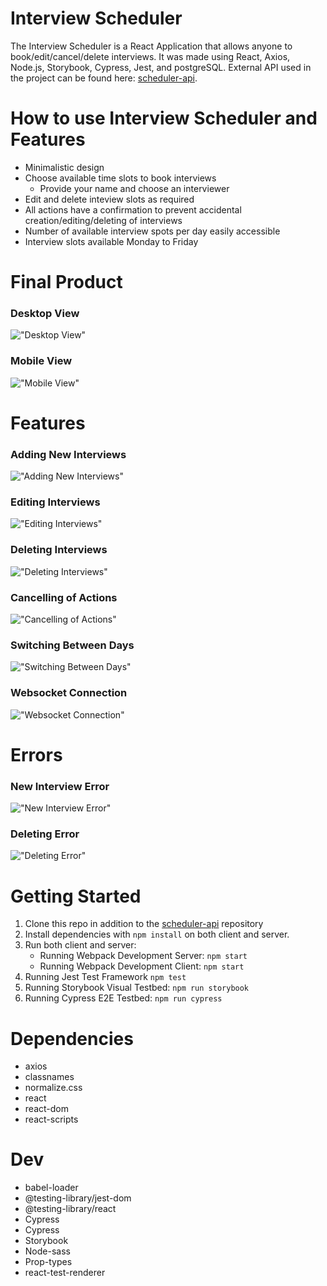 # Interview Scheduler

The Interview Scheduler is a React Application that allows anyone to book/edit/cancel/delete interviews. It was made using React, Axios, Node.js, Storybook, Cypress, Jest, and postgreSQL. External API used in the project can be found here: [scheduler-api](https://github.com/tackpablo/scheduler-api).

# How to use Interview Scheduler and Features

- Minimalistic design
- Choose available time slots to book interviews
  - Provide your name and choose an interviewer
- Edit and delete inteview slots as required
- All actions have a confirmation to prevent accidental creation/editing/deleting of interviews
- Number of available interview spots per day easily accessible
- Interview slots available Monday to Friday

# Final Product

### Desktop View

!["Desktop View"](https://github.com/tackpablo/scheduler/blob/master/public/images/README%20Images/Desktop%20View.png)

### Mobile View

!["Mobile View"](https://github.com/tackpablo/scheduler/blob/master/public/images/README%20Images/Mobile%20View.png)

# Features

### Adding New Interviews

!["Adding New Interviews"](https://github.com/tackpablo/scheduler/blob/master/public/images/README%20Images/New%20Interview.gif)

### Editing Interviews

!["Editing Interviews"](https://github.com/tackpablo/scheduler/blob/master/public/images/README%20Images/Editing%20Interview.gif)

### Deleting Interviews

!["Deleting Interviews"](https://github.com/tackpablo/scheduler/blob/master/public/images/README%20Images/Deleting%20Interview.gif)

### Cancelling of Actions

!["Cancelling of Actions"](https://github.com/tackpablo/scheduler/blob/master/public/images/README%20Images/Cancelling.gif)

### Switching Between Days

!["Switching Between Days"](https://github.com/tackpablo/scheduler/blob/master/public/images/README%20Images/Switch%20Days.gif)

### Websocket Connection

!["Websocket Connection"](https://github.com/tackpablo/scheduler/blob/master/public/images/README%20Images/Websocket.gif)

# Errors

### New Interview Error

!["New Interview Error"](https://github.com/tackpablo/scheduler/blob/master/public/images/README%20Images/New%20Interview%20Error.gif)

### Deleting Error

!["Deleting Error"](https://github.com/tackpablo/scheduler/blob/master/public/images/README%20Images/Deleting%20Error.gif)

# Getting Started

1. Clone this repo in addition to the [scheduler-api](https://github.com/tackpablo/scheduler-api) repository
2. Install dependencies with `npm install` on both client and server.
3. Run both client and server:
   - Running Webpack Development Server: `npm start`
   - Running Webpack Development Client: `npm start`
4. Running Jest Test Framework `npm test`
5. Running Storybook Visual Testbed: `npm run storybook`
6. Running Cypress E2E Testbed: `npm run cypress`

# Dependencies

- axios
- classnames
- normalize.css
- react
- react-dom
- react-scripts

# Dev

- babel-loader
- @testing-library/jest-dom
- @testing-library/react
- Cypress
- Cypress
- Storybook
- Node-sass
- Prop-types
- react-test-renderer
